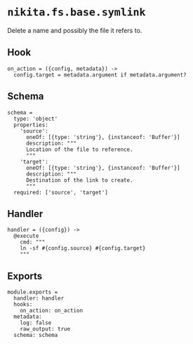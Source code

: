 
# `nikita.fs.base.symlink`

Delete a name and possibly the file it refers to.

## Hook

    on_action = ({config, metadata}) ->
      config.target = metadata.argument if metadata.argument?

## Schema

    schema =
      type: 'object'
      properties:
        'source':
          oneOf: [{type: 'string'}, {instanceof: 'Buffer'}]
          description: """
          Location of the file to reference.
          """
        'target':
          oneOf: [{type: 'string'}, {instanceof: 'Buffer'}]
          description: """
          Destination of the link to create.
          """
      required: ['source', 'target']

## Handler

    handler = ({config}) ->
      @execute
        cmd: """
        ln -sf #{config.source} #{config.target}
        """

## Exports

    module.exports =
      handler: handler
      hooks:
        on_action: on_action
      metadata:
        log: false
        raw_output: true
      schema: schema
